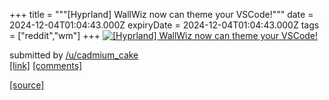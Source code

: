 +++
title = """[Hyprland] WallWiz now can theme your VSCode!"""
date = 2024-12-04T01:04:43.000Z
expiryDate = 2024-12-04T01:04:43.000Z
tags = ["reddit","wm"]
+++
[![[Hyprland] WallWiz now can theme your VSCode!](https://external-preview.redd.it/MWZxMTRodDhlcTRlMTdQZx9ZuVXICqnJ9p5tvPXgTvp1X_1V1Eji_GduBfdc.png?width=640&crop=smart&auto=webp&s=7f3798a1314bde6d47d8078b94fbb945c37ed460 "[Hyprland] WallWiz now can theme your VSCode!")](https://www.reddit.com/r/unixporn/comments/1h63oxa/hyprland_wallwiz_now_can_theme_your_vscode/)

submitted by [/u/cadmium\_cake](https://www.reddit.com/user/cadmium_cake)  
[\[link\]](https://v.redd.it/7heqnpt8eq4e1) [\[comments\]](https://www.reddit.com/r/unixporn/comments/1h63oxa/hyprland_wallwiz_now_can_theme_your_vscode/)

[[source]](https://www.reddit.com/r/unixporn/comments/1h63oxa/hyprland_wallwiz_now_can_theme_your_vscode/)
